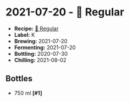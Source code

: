 # 2021-07-20 - 🍁 Regular

* **Recipe:** [🍁 Regular](../../recipes/regular.md)
* **Label:** K
* **Brewing:** 2021-07-20
* **Fermenting:** 2021-07-20
* **Bottling:** 2020-07-30
* **Chilling:** 2021-08-02

## Bottles

* 750 ml **[#1]**
